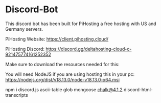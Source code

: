 # Discord-Bot
This discord bot has been built for PiHosting a free hosting with US and Germany servers.

PiHosting Website: https://client.pihosting.cloud/ 

PiHosting Discord: https://discord.gg/deltahosting-cloud-c-921475774161252352

Make sure to download the resources needed for this:

You will need NodeJS if you are using hosting this in your pc: https://nodejs.org/dist/v18.13.0/node-v18.13.0-x64.msi

npm i discord.js ascii-table glob mongoose chalk@4.1.2 discord-html-transcripts